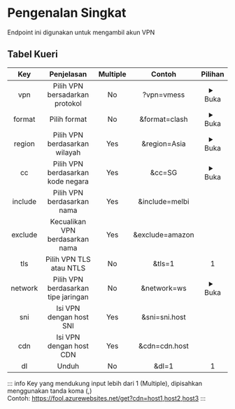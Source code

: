 <script>
export default {
    data() {
        return {
            vpnList: ["vmess", "vless", "trojan", "ssr"],
            formatList: ["clash", "surfboard", "singbox", "raw"],
            regionList: ["Asia", "Americas", "Europe", "Africa"],
            networkList: ["http", "ws", "grpc"]
        }
    }
}
</script>

# Pengenalan Singkat

Endpoint ini digunakan untuk mengambil akun VPN

## Tabel Kueri

|   Key   |             Penjelasan              | Multiple |     Contoh      |                                                                   Pilihan                                                                    |
| :-----: | :---------------------------------: | :------: | :-------------: | :------------------------------------------------------------------------------------------------------------------------------------------: |
|   vpn   |   Pilih VPN bersadarkan protokol    |    No    |   ?vpn=vmess    |                           <details><summary>Buka</summary><ul><li v-for="i in vpnList">{{ i }}</li></ul></details>                           |
| format  |            Pilih format             |    No    |  &format=clash  |                         <details><summary>Buka</summary><ul><li v-for="i in formatList">{{ i }}</li></ul></details>                          |
| region  |    Pilih VPN berdasarkan wilayah    |   Yes    |  &region=Asia   |                         <details><summary>Buka</summary><ul><li v-for="i in regionList">{{ i }}</li></ul></details>                          |
|   cc    |  Pilih VPN berdasarkan kode negara  |   Yes    |     &cc=SG      | <details><summary>Buka</summary><a href="https://raw.githubusercontent.com/LalatinaHub/LatinaSub/main/countries.json">Get List</a></details> |
| include |     Pilih VPN berdasarkan nama      |   Yes    | &include=melbi  |
| exclude |   Kecualikan VPN berdasarkan nama   |   Yes    | &exclude=amazon |
|   tls   |       Pilih VPN TLS atau NTLS       |    No    |     &tls=1      |                                                                      1                                                                       |
| network | Pilih VPN berdasarkan tipe jaringan |    No    |   &network=ws   |                         <details><summary>Buka</summary><ul><li v-for="i in networkList">{{ i }}</li></ul></details>                         |
|   sni   |       Isi VPN dengan host SNI       |   Yes    |  &sni=sni.host  |
|   cdn   |       Isi VPN dengan host CDN       |   Yes    |  &cdn=cdn.host  |
|   dl    |                Unduh                |    No    |      &dl=1      |                                                                      1                                                                       |

::: info
Key yang mendukung input lebih dari 1 (Multiple), dipisahkan menggunakan tanda koma (,)  
Contoh: https://fool.azurewebsites.net/get?cdn=host1,host2,host3
:::
